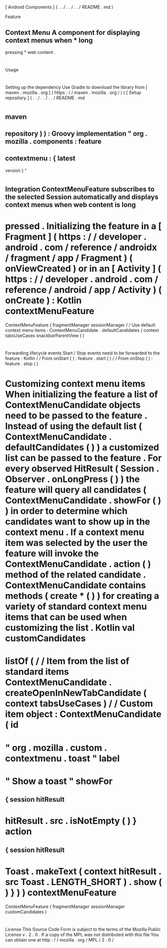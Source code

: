 #
[
Android
Components
]
(
.
.
/
.
.
/
.
.
/
README
.
md
)
>
Feature
>
Context
Menu
A
component
for
displaying
context
menus
when
*
long
-
pressing
*
web
content
.
#
#
Usage
#
#
#
Setting
up
the
dependency
Use
Gradle
to
download
the
library
from
[
maven
.
mozilla
.
org
]
(
https
:
/
/
maven
.
mozilla
.
org
/
)
(
[
Setup
repository
]
(
.
.
/
.
.
/
.
.
/
README
.
md
#
maven
-
repository
)
)
:
Groovy
implementation
"
org
.
mozilla
.
components
:
feature
-
contextmenu
:
{
latest
-
version
}
"
#
#
#
Integration
ContextMenuFeature
subscribes
to
the
selected
Session
automatically
and
displays
context
menus
when
web
content
is
long
-
pressed
.
Initializing
the
feature
in
a
[
Fragment
]
(
https
:
/
/
developer
.
android
.
com
/
reference
/
androidx
/
fragment
/
app
/
Fragment
)
(
onViewCreated
)
or
in
an
[
Activity
]
(
https
:
/
/
developer
.
android
.
com
/
reference
/
android
/
app
/
Activity
)
(
onCreate
)
:
Kotlin
contextMenuFeature
=
ContextMenuFeature
(
fragmentManager
sessionManager
/
/
Use
default
context
menu
items
:
ContextMenuCandidate
.
defaultCandidates
(
context
tabsUseCases
snackbarParentView
)
)
#
#
#
Forwarding
lifecycle
events
Start
/
Stop
events
need
to
be
forwarded
to
the
feature
:
Kotlin
/
/
From
onStart
(
)
:
feature
.
start
(
)
/
/
From
onStop
(
)
:
feature
.
stop
(
)
#
#
#
Customizing
context
menu
items
When
initializing
the
feature
a
list
of
ContextMenuCandidate
objects
need
to
be
passed
to
the
feature
.
Instead
of
using
the
default
list
(
ContextMenuCandidate
.
defaultCandidates
(
)
)
a
customized
list
can
be
passed
to
the
feature
.
For
every
observed
HitResult
(
Session
.
Observer
.
onLongPress
(
)
)
the
feature
will
query
all
candidates
(
ContextMenuCandidate
.
showFor
(
)
)
in
order
to
determine
which
candidates
want
to
show
up
in
the
context
menu
.
If
a
context
menu
item
was
selected
by
the
user
the
feature
will
invoke
the
ContextMenuCandidate
.
action
(
)
method
of
the
related
candidate
.
ContextMenuCandidate
contains
methods
(
create
*
(
)
)
for
creating
a
variety
of
standard
context
menu
items
that
can
be
used
when
customizing
the
list
.
Kotlin
val
customCandidates
=
listOf
(
/
/
Item
from
the
list
of
standard
items
ContextMenuCandidate
.
createOpenInNewTabCandidate
(
context
tabsUseCases
)
/
/
Custom
item
object
:
ContextMenuCandidate
(
id
=
"
org
.
mozilla
.
custom
.
contextmenu
.
toast
"
label
=
"
Show
a
toast
"
showFor
=
{
session
hitResult
-
>
hitResult
.
src
.
isNotEmpty
(
)
}
action
=
{
session
hitResult
-
>
Toast
.
makeText
(
context
hitResult
.
src
Toast
.
LENGTH_SHORT
)
.
show
(
)
}
)
)
contextMenuFeature
=
ContextMenuFeature
(
fragmentManager
sessionManager
customCandidates
)
#
#
License
This
Source
Code
Form
is
subject
to
the
terms
of
the
Mozilla
Public
License
v
.
2
.
0
.
If
a
copy
of
the
MPL
was
not
distributed
with
this
file
You
can
obtain
one
at
http
:
/
/
mozilla
.
org
/
MPL
/
2
.
0
/
